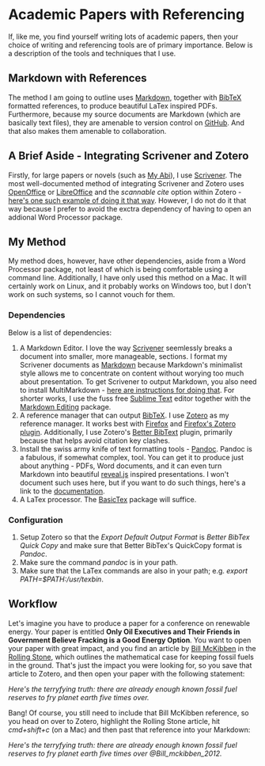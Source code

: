 # Academic Papers with Referencing

If, like me, you find yourself writing lots of academic papers, then your choice of writing and referencing tools are of primary importance. Below is a description of the tools and techniques that I use. 

## Markdown with References

The method I am going to outline uses [Markdown](https://daringfireball.net/projects/markdown/), together with [BibTeX](http://www.bibtex.org/) formatted references, to produce beautiful LaTex inspired PDFs. Furthermore, because my source documents are Markdown (which are basically text files), they are amenable to version control on [GitHub](https://github.com/). And that also makes them amenable to collaboration.


## A Brief Aside - Integrating Scrivener and Zotero

Firstly, for large papers or novels (such as [My Abi](https://glowkeeper.gitbooks.io/my-abi/content/)), I use [Scrivener](https://www.literatureandlatte.com/scrivener.php). The most well-documented method of integrating Scrivener and Zotero uses [OpenOffice](https://www.openoffice.org/) or [LibreOffice](https://www.libreoffice.org/) and the _scannable cite_ option within Zotero - [here's one such example of doing it that way](http://thedigitalresearcher.com/how-to-use-zotero-with-scrivener/). However, I do not do it that way because I prefer to avoid the exctra dependency of having to open an addional Word Processor package.

## My Method

My method does, however, have other dependencies, aside from a Word Processor package, not least of which is being comfortable using a command line. Additionally, I have only used this method on a Mac. It will certainly work on Linux, and it probably works on Windows too, but I don't work on such systems, so I cannot vouch for them. 


### Dependencies

Below is a list of dependencies:

1. A Markdown Editor. I love the way [Scrivener](https://www.literatureandlatte.com/scrivener.php) seemlessly breaks a document into smaller, more manageable, sections. I format my Scrivener documents as [Markdown](https://daringfireball.net/projects/markdown/) because Markdown's minimalist style allows me to concentrate on content without worying too much about presentation. To get Scrivener to output Markdown, you also need to install MultiMarkdown - [here are instructions for doing that](http://thaddeushunt.com/tips-setting-up-scrivener-to-compile-multimarkdown/). For shorter works, I use the fuss free [Sublime Text](https://www.sublimetext.com/) editor together with the [Markdown Editing](https://github.com/SublimeText-Markdown/MarkdownEditing) package. 
2. A reference manager that can output [BibTeX](http://www.bibtex.org/). I use [Zotero](https://www.zotero.org/) as my reference manager. It works best with [Firefox](https://www.mozilla.org/en-GB/firefox/new/) and [Firefox's Zotero plugin](https://download.zotero.org/extension/zotero-4.0.29.10.xpi). Additionally, I use Zotero's [Better BibText](https://github.com/retorquere/zotero-better-bibtex) plugin, primarily because that helps avoid citation key clashes. 
3. Install the swiss army knife of text formatting tools - [Pandoc](http://pandoc.org/). Pandoc is a fabulous, if somewhat complex, tool. You can get it to produce just about anything - PDFs, Word documents, and it can even turn Markdown into beautiful [reveal.js](https://github.com/hakimel/reveal.js/) inspired presentations. I won't document such uses here, but if you want to do such things, here's a link to the [documentation](http://pandoc.org/README.html).
4. A LaTex processor. The [BasicTex](http://www.tug.org/mactex/morepackages.html) package will suffice. 


### Configuration

1. Setup Zotero so that the _Export_ _Default Output Format_ is _Better BibTex Quick Copy_ and make sure that Better BibTex's QuickCopy format is _Pandoc_. 
2. Make sure the command _pandoc_ is in your path.
3. Make sure that the LaTex commands are also in your path; e.g. _export PATH=$PATH:/usr/texbin_.

## Workflow

Let's imagine you have to produce a paper for a conference on renewable energy. Your paper is entitled **Only Oil Executives and Their Friends in Government Believe Fracking is a Good Energy Option**.  You want to open your paper with great impact, and you find an article by [Bill McKibben](http://www.billmckibben.com/) in the [Rolling Stone](http://www.rollingstone.com/), which outlines the mathematical case for keeping fossil fuels in the ground. That's just the impact you were looking for, so you save that article to Zotero, and then open your paper with the following statement:

_Here's the terryfying truth: there are already enough known fossil fuel reserves to fry planet earth five times over._

Bang! Of course, you still need to include that Bill McKibben reference, so you head on over to Zotero, highlight the Rolling Stone article, hit _cmd+shift+c_ (on a Mac) and then past that reference into your Markdown:

_Here's the terryfying truth: there are already enough known fossil fuel reserves to fry planet earth five times over @Bill_mckibben_2012._

    

